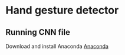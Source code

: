 # Hand gesture detector


## Running CNN file

Download and install Anaconda [Anaconda](https://www.anaconda.com/products/individual)
```bash

```

